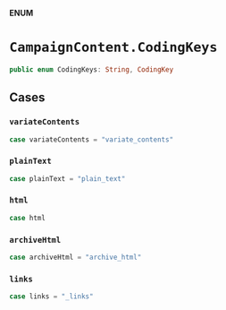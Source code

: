 **ENUM**

# `CampaignContent.CodingKeys`

```swift
public enum CodingKeys: String, CodingKey
```

## Cases
### `variateContents`

```swift
case variateContents = "variate_contents"
```

### `plainText`

```swift
case plainText = "plain_text"
```

### `html`

```swift
case html
```

### `archiveHtml`

```swift
case archiveHtml = "archive_html"
```

### `links`

```swift
case links = "_links"
```
